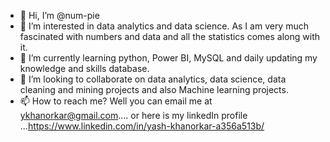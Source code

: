 - 👋 Hi, I’m @num-pie
- 👀 I’m interested in data analytics and data science. As I am very much fascinated with numbers and data and all the statistics comes along with it.
- 🌱 I’m currently learning python, Power BI, MySQL and daily updating my knowledge and skills database.
- 💞️ I’m looking to collaborate on data analytics, data science, data cleaning and mining projects and also Machine learning projects.
- 📫 How to reach me?
                         Well you can email me at ykhanorkar@gmail.com....
                        or here is my linkedIn profile ...https://www.linkedin.com/in/yash-khanorkar-a356a513b/

<!---
num-pie/num-pie is a ✨ special ✨ repository because its `README.md` (this file) appears on your GitHub profile.
You can click the Preview link to take a look at your changes.
--->
